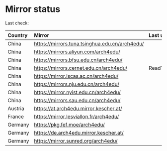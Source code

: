 <script src="./time.js"></script>
# Mirror status
Last check: <script type="text/javascript">localize(1747204505.697497);</script>

|Country|Mirror|Last update|
|:------|:-----|:----------|
|China|https://mirrors.tuna.tsinghua.edu.cn/arch4edu/|<script type="text/javascript">localize(1747161974);</script>|
|China|https://mirrors.aliyun.com/arch4edu/|<script type="text/javascript">localize(1747161974);</script>|
|China|https://mirrors.bfsu.edu.cn/arch4edu/|<script type="text/javascript">localize(1747161974);</script>|
|China|https://mirrors.cernet.edu.cn/arch4edu/|ReadTimeout|
|China|https://mirror.iscas.ac.cn/arch4edu/|<script type="text/javascript">localize(1747161974);</script>|
|China|https://mirrors.nju.edu.cn/arch4edu/|<script type="text/javascript">localize(1747118815);</script>|
|China|https://mirror.nyist.edu.cn/arch4edu/|<script type="text/javascript">localize(1747161974);</script>|
|China|https://mirrors.sau.edu.cn/arch4edu/|<script type="text/javascript">localize(1731653531);</script>|
|Austria|https://at.arch4edu.mirror.kescher.at/|<script type="text/javascript">localize(1747161974);</script>|
|France|https://mirror.lesviallon.fr/arch4edu/|<script type="text/javascript">localize(1747161974);</script>|
|Germany|https://pkg.fef.moe/arch4edu/|<script type="text/javascript">localize(1747161974);</script>|
|Germany|https://de.arch4edu.mirror.kescher.at/|<script type="text/javascript">localize(1747161974);</script>|
|Germany|https://mirror.sunred.org/arch4edu/|<script type="text/javascript">localize(1747161974);</script>|

<script src="./tablefilter/tablefilter.js"></script>
<script src="./table.js"></script>